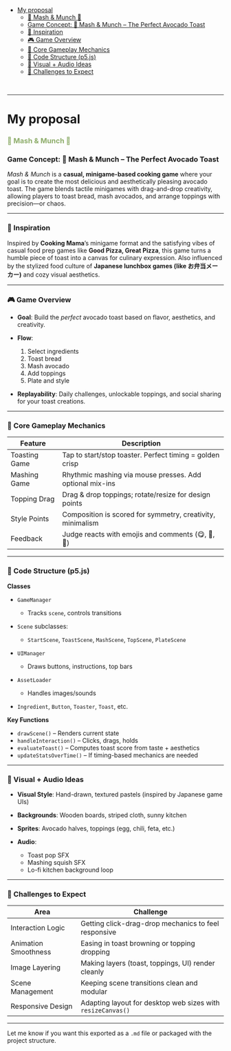 - [My proposal](#my-proposal)
    - [ 🥑 Mash \& Munch 🍞 ](#--mash--munch--)
    - [Game Concept: 🥑 Mash \& Munch – The Perfect Avocado Toast](#game-concept--mash--munch--the-perfect-avocado-toast)
    - [🧭 Inspiration](#-inspiration)
    - [🎮 Game Overview](#-game-overview)
    - [🧩 Core Gameplay Mechanics](#-core-gameplay-mechanics)
    - [🧱 Code Structure (p5.js)](#-code-structure-p5js)
    - [🎨 Visual + Audio Ideas](#-visual--audio-ideas)
    - [🧠 Challenges to Expect](#-challenges-to-expect)

<br>

---

# My proposal

### <span style="color: #8EAD6B"> 🥑 Mash & Munch 🍞 </span>

### Game Concept: 🥑 Mash & Munch – The Perfect Avocado Toast

*Mash & Munch* is a **casual, minigame-based cooking game** where your goal is to create the most delicious and aesthetically pleasing avocado toast. The game blends tactile minigames with drag-and-drop creativity, allowing players to toast bread, mash avocados, and arrange toppings with precision—or chaos.

---

### 🧭 Inspiration

Inspired by **Cooking Mama**’s minigame format and the satisfying vibes of casual food prep games like **Good Pizza, Great Pizza**, this game turns a humble piece of toast into a canvas for culinary expression. Also influenced by the stylized food culture of **Japanese lunchbox games (like お弁当メーカー)** and cozy visual aesthetics.

---

### 🎮 Game Overview

* **Goal**: Build the *perfect* avocado toast based on flavor, aesthetics, and creativity.
* **Flow**:

  1. Select ingredients
  2. Toast bread
  3. Mash avocado
  4. Add toppings
  5. Plate and style
* **Replayability**: Daily challenges, unlockable toppings, and social sharing for your toast creations.

---

### 🧩 Core Gameplay Mechanics

| Feature       | Description                                                |
| ------------- | ---------------------------------------------------------- |
| Toasting Game | Tap to start/stop toaster. Perfect timing = golden crisp   |
| Mashing Game  | Rhythmic mashing via mouse presses. Add optional mix-ins   |
| Topping Drag  | Drag & drop toppings; rotate/resize for design points      |
| Style Points  | Composition is scored for symmetry, creativity, minimalism |
| Feedback      | Judge reacts with emojis and comments (😋, 🤔, 😬)         |

---

### 🧱 Code Structure (p5.js)

**Classes**

* `GameManager`

  * Tracks `scene`, controls transitions
* `Scene` subclasses:

  * `StartScene`, `ToastScene`, `MashScene`, `TopScene`, `PlateScene`
* `UIManager`

  * Draws buttons, instructions, top bars
* `AssetLoader`

  * Handles images/sounds
* `Ingredient`, `Button`, `Toaster`, `Toast`, etc.

**Key Functions**

* `drawScene()` – Renders current state
* `handleInteraction()` – Clicks, drags, holds
* `evaluateToast()` – Computes toast score from taste + aesthetics
* `updateStatsOverTime()` – If timing-based mechanics are needed

---

### 🎨 Visual + Audio Ideas

* **Visual Style**: Hand-drawn, textured pastels (inspired by Japanese game UIs)
* **Backgrounds**: Wooden boards, striped cloth, sunny kitchen
* **Sprites**: Avocado halves, toppings (egg, chili, feta, etc.)
* **Audio**:

  * Toast pop SFX
  * Mashing squish SFX
  * Lo-fi kitchen background loop

---

### 🧠 Challenges to Expect

| Area                 | Challenge                                                   |
| -------------------- | ----------------------------------------------------------- |
| Interaction Logic    | Getting click-drag-drop mechanics to feel responsive        |
| Animation Smoothness | Easing in toast browning or topping dropping                |
| Image Layering       | Making layers (toast, toppings, UI) render cleanly          |
| Scene Management     | Keeping scene transitions clean and modular                 |
| Responsive Design    | Adapting layout for desktop web sizes with `resizeCanvas()` |

---

Let me know if you want this exported as a `.md` file or packaged with the project structure.
